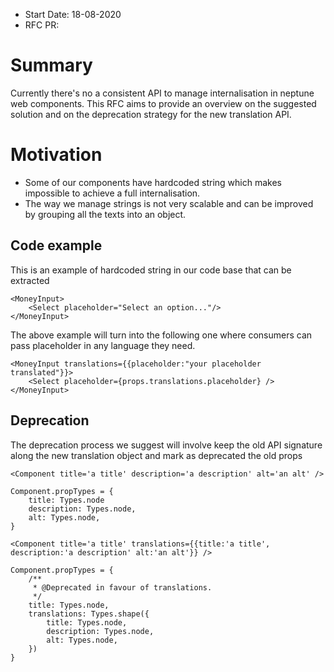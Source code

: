 - Start Date: 18-08-2020
- RFC PR:
  ​

# Summary

Currently there's no a consistent API to manage internalisation in neptune web components. This RFC aims to provide an overview on the suggested solution and on the deprecation strategy for the new translation API.

# Motivation

- Some of our components have hardcoded string which makes impossible to achieve a full internalisation.
- The way we manage strings is not very scalable and can be improved by grouping all the texts into an object.

## Code example

This is an example of hardcoded string in our code base that can be extracted

```
<MoneyInput>
    <Select placeholder="Select an option..."/>
</MoneyInput>
```

The above example will turn into the following one where consumers can pass placeholder in any language they need.

```
<MoneyInput translations={{placeholder:"your placeholder translated"}}>
    <Select placeholder={props.translations.placeholder} />
</MoneyInput>
```

## Deprecation

The deprecation process we suggest will involve keep the old API signature along the new translation object and mark as deprecated the old props

```
<Component title='a title' description='a description' alt='an alt' />

Component.propTypes = {
    title: Types.node
    description: Types.node,
    alt: Types.node,
}
```

```
<Component title='a title' translations={{title:'a title', description:'a description' alt:'an alt'}} />

Component.propTypes = {
    /**
     * @Deprecated in favour of translations.
     */
    title: Types.node,
    translations: Types.shape({
        title: Types.node,
        description: Types.node,
        alt: Types.node,
    })
}
```
